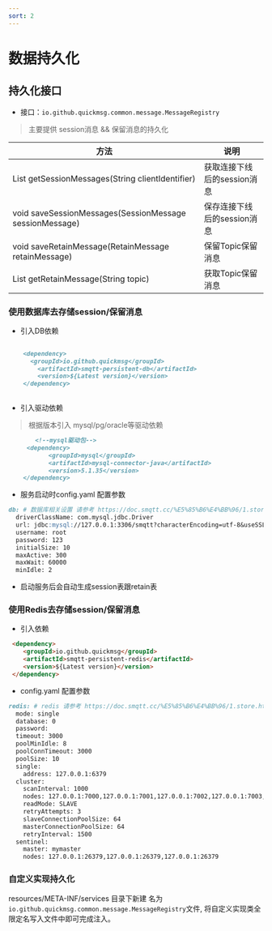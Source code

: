 ```yaml
---
sort: 2
---
```


# 数据持久化

## 持久化接口 

- 接口：`io.github.quickmsg.common.message.MessageRegistry`

> 主要提供 session消息 && 保留消息的持久化 

|  方法   | 说明  |
|  ----  | ----  |
|     List<SessionMessage> getSessionMessages(String clientIdentifier)  | 获取连接下线后的session消息 |
|     void saveSessionMessages(SessionMessage sessionMessage) | 保存连接下线后的session消息 |
|     void saveRetainMessage(RetainMessage retainMessage) | 保留Topic保留消息|
|     List<RetainMessage> getRetainMessage(String topic)| 获取Topic保留消息 |


### 使用数据库去存储session/保留消息

- 引入DB依赖

```markdown
    
    <dependency>
      <groupId>io.github.quickmsg</groupId>
        <artifactId>smqtt-persistent-db</artifactId>
        <version>${Latest version}</version>
    </dependency>
    
 ```

- 引入驱动依赖

> 根据版本引入 mysql/pg/oracle等驱动依赖


```markdown
    　　<!--mysql驱动包-->
     <dependency>
           <groupId>mysql</groupId>
           <artifactId>mysql-connector-java</artifactId>
           <version>5.1.35</version>
    </dependency>
```

- 服务启动时config.yaml 配置参数

```markdown
db: # 数据库相关设置 请参考 https://doc.smqtt.cc/%E5%85%B6%E4%BB%96/1.store.html 【如果没有引入相关依赖请移除此配置】
  driverClassName: com.mysql.jdbc.Driver
  url: jdbc:mysql://127.0.0.1:3306/smqtt?characterEncoding=utf-8&useSSL=false&useInformationSchema=true&serverTimezone=UTC
  username: root
  password: 123
  initialSize: 10
  maxActive: 300
  maxWait: 60000
  minIdle: 2

```

- 启动服务后会自动生成session表跟retain表

### 使用Redis去存储session/保留消息

* 引入依赖

```markdown
 <dependency>
 	<groupId>io.github.quickmsg</groupId>
 	<artifactId>smqtt-persistent-redis</artifactId>
 	<version>${Latest version}</version>
 </dependency>
```

* config.yaml 配置参数

```markdown
redis: # redis 请参考 https://doc.smqtt.cc/%E5%85%B6%E4%BB%96/1.store.html 【如果没有引入相关依赖请移除此配置】
  mode: single
  database: 0
  password:
  timeout: 3000
  poolMinIdle: 8
  poolConnTimeout: 3000
  poolSize: 10
  single:
    address: 127.0.0.1:6379
  cluster:
    scanInterval: 1000
    nodes: 127.0.0.1:7000,127.0.0.1:7001,127.0.0.1:7002,127.0.0.1:7003,127.0.0.1:7004,127.0.0.1:7005
    readMode: SLAVE
    retryAttempts: 3
    slaveConnectionPoolSize: 64
    masterConnectionPoolSize: 64
    retryInterval: 1500
  sentinel:
    master: mymaster
    nodes: 127.0.0.1:26379,127.0.0.1:26379,127.0.0.1:26379
```

### 自定义实现持久化
resources/META-INF/services 目录下新建
名为`io.github.quickmsg.common.message.MessageRegistry`文件,
将自定义实现类全限定名写入文件中即可完成注入。
